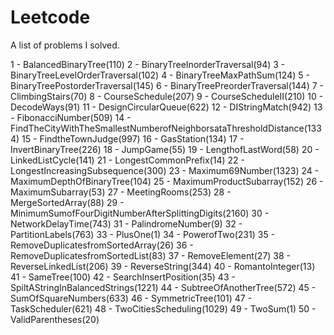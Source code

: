 # Leetcode 
A list of problems I solved.

1 - BalancedBinaryTree(110)
2 - BinaryTreeInorderTraversal(94)
3 - BinaryTreeLevelOrderTraversal(102)
4 - BinaryTreeMaxPathSum(124)
5 - BinaryTreePostorderTraversal(145)
6 - BinaryTreePreorderTraversal(144)
7 - ClimbingStairs(70)
8 - CourseSchedule(207)
9 - CourseScheduleII(210)
10 - DecodeWays(91)
11 - DesignCircularQueue(622)
12 - DIStringMatch(942)
13 - FibonacciNumber(509)
14 - FindTheCityWithTheSmallestNumberofNeighborsataThresholdDistance(1334)
15 - FindtheTownJudge(997)
16 - GasStation(134)
17 - InvertBinaryTree(226)
18 - JumpGame(55)
19 - LengthofLastWord(58)
20 - LinkedListCycle(141)
21 - LongestCommonPrefix(14)
22 - LongestIncreasingSubsequence(300)
23 - Maximum69Number(1323)
24 - MaximumDepthOfBinaryTree(104)
25 - MaximumProductSubarray(152)
26 - MaximumSubarray(53)
27 - MeetingRooms(253)
28 - MergeSortedArray(88)
29 - MinimumSumofFourDigitNumberAfterSplittingDigits(2160)
30 - NetworkDelayTime(743)
31 - PalindromeNumber(9)
32 - PartitionLabels(763)
33 - PlusOne(1)
34 - PowerofTwo(231)
35 - RemoveDuplicatesfromSortedArray(26)
36 - RemoveDuplicatesfromSortedList(83)
37 - RemoveElement(27)
38 - ReverseLinkedList(206)
39 - ReverseString(344)
40 - RomantoInteger(13)
41 - SameTree(100)
42 - SearchInsertPosition(35)
43 - SpiltAStringInBalancedStrings(1221)
44 - SubtreeOfAnotherTree(572)
45 - SumOfSquareNumbers(633)
46 - SymmetricTree(101)
47 - TaskScheduler(621)
48 - TwoCitiesScheduling(1029)
49 - TwoSum(1)
50 - ValidParentheses(20)
